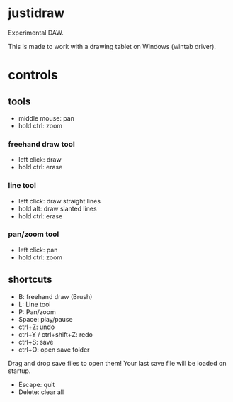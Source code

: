 # justidraw

Experimental DAW.

This is made to work with a drawing tablet on Windows (wintab driver).


# controls

## tools
* middle mouse: pan
* hold ctrl: zoom
### freehand draw tool
* left click: draw
* hold ctrl: erase
### line tool
* left click: draw straight lines
* hold alt: draw slanted lines
* hold ctrl: erase
### pan/zoom tool
* left click: pan
* hold ctrl: zoom

## shortcuts
* B: freehand draw (Brush)
* L: Line tool
* P: Pan/zoom
* Space: play/pause
* ctrl+Z: undo
* ctrl+Y / ctrl+shift+Z: redo
* ctrl+S: save 
* ctrl+O: open save folder 


Drag and drop save files to open them!
Your last save file will be loaded on startup.

* Escape: quit
* Delete: clear all
